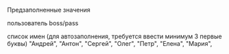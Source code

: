 Предзаполненные значения 

пользователь boss/pass

список имен (для автозаполнения, требуется ввести минимум 3 первые буквы) 
            "Андрей", 
            "Антон",
            "Сергей",
            "Олег",
            "Петр",
            "Елена",
            "Мария",


